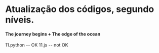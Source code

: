 # Atualização dos códigos, segundo níveis.

#### The journey begins + The edge of the ocean
11.python -- OK
11.js -- not OK
